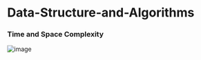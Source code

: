 # Data-Structure-and-Algorithms

### Time and Space Complexity
![image](https://user-images.githubusercontent.com/82946769/135964478-c32b0912-fc49-459b-aa18-866273957385.png)

